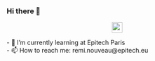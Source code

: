 ### Hi there 👋

<!--
**Remnou2/Remnou2** is a ✨ _special_ ✨ repository because its `README.md` (this file) appears on your GitHub profile.

Here are some ideas to get you started:

- 🔭 I’m currently working on ...
- 🌱 I’m currently learning ...
- 👯 I’m looking to collaborate on ...
- 🤔 I’m looking for help with ...
- 💬 Ask me about ...
- 📫 How to reach me: ...
- 😄 Pronouns: ...
- ⚡ Fun fact: ...
-->

<p align='center'>
  <img src="https://cdn-icons-png.flaticon.com/512/197/197560.png" width="24">
</p>
- 📗 I’m currently learning at Epitech Paris<br/>
- 📫 How to reach me: remi.nouveau@epitech.eu<br/>
</p>